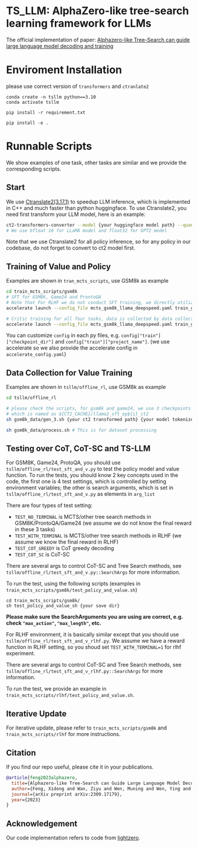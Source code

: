 # TS_LLM: AlphaZero-like tree-search learning framework for LLMs 
The official implementation of paper: [Alphazero-like Tree-Search can guide large language model decoding and training](https://arxiv.org/pdf/2309.17179.pdf)

# Enviroment Installation
please use correct version of `transformers` and `ctranlate2`
```
conda create -n tsllm python==3.10
conda activate tsllm

pip install -r requirement.txt

pip install -e .
```


# Runnable Scripts
We show examples of one task, other tasks are similar and we provide the corresponding scripts.

## Start
We use [Ctranslate2(3.17.1)](https://github.com/OpenNMT/CTranslate2) to speedup LLM inference, which is implemented in C++ and much faster than python huggingface. To use Ctranslate2, you need first transform your LLM model, here is an example:
```bash
ct2-transformers-converter --model {your huggingface model path} --quantization bfloat16 --output_dir {your ct2_cache target path}
# We use bfloat 16 for LLaMA model and float32 for GPT2 model
```

Note that we use Ctranslate2 for all policy inference, so for any policy in our codebase, do not forget to convert to ct2 model first.

## Training of Value and Policy
Examples are shown in `tran_mcts_scripts`, use GSM8k as example
```bash
cd train_mcts_scripts/gsm8k
# SFT for GSM8K, Game24 and ProntoQA
# Note that For RLHF we do not conduct SFT training, we directly utilize vicgalle/gpt2-open-instruct-v1.
accelerate launch --config_file mcts_gsm8k_llama_deepspeed.yaml train_gsm8k_sft.py 

# Critic training for all four tasks, data is collected by data collection section.
accelerate launch --config_file mcts_gsm8k_llama_deepspeed.yaml train_gsm8k_critic.py
```
You can customize `config` in each py files, e.g. `config["train"]["checkpoint_dir"]` and `config["train"]["project_name"]`. (we use accelerate so we also provide the accelerate config in `accelerate_config.yaml`)

## Data Collection for Value Training
Examples are shown in `tsllm/offline_rl`, use GSM8k as example 

```bash
cd tsllm/offline_rl

# please check the scripts, for gsm8k and game24, we use 3 checkpoints to rollout data
# which is named as ${CT2_CACHE}/llama2_sft_ep${i}_ct2
sh gsm8k_data/gen_3.sh {your ct2 transformed path} {your model tokenizer path} # This is for dataset generation

sh gsm8k_data/process.sh # This is for dataset processing
```

## Testing over CoT, CoT-SC and TS-LLM
For GSM8K, Game24, ProtoQA, you should use `tsllm/offline_rl/test_sft_and_v.py` to test the policy model and value function.
To run the tests, you should know 2 key concepts used in the code, the first one is 4 test settings, which is controlled by setting environment variables; the other is search arguments, which is set in `tsllm/offline_rl/test_sft_and_v.py` as elements in `arg_list`

There are four types of test setting:
- `TEST_NO_TERMINAL` is MCTS/other tree search methods in GSM8K/ProntoQA/Game24 (we assume we do not know the final reward in these 3 tasks)
- `TEST_WITH_TERMINAL` is MCTS/other tree search methods in RLHF (we assume we know the final reward in RLHF)
- `TEST_COT_GREEDY` is CoT greedy decoding
- `TEST_COT_SC` is CoT-SC

There are several args to control CoT-SC and Tree Search methods, see `tsllm/offline_rl/test_sft_and_v.py::SearchArgs` for more information.

To run the test, using the following scripts (examples in `train_mcts_scripts/gsm8k/test_policy_and_value.sh`)
```
cd train_mcts_scripts/gsm8k/
sh test_policy_and_value_sh {your save dir}
```

**Please make sure the SearchArguments you are using are correct, e.g. check `"max_action"`, `"max_length"`, etc.**


For RLHF environment, it is basically similar except that you should use `tsllm/offline_rl/test_sft_and_v_rlhf.py`. We assume we have a reward function in RLHF setting, so you shoud set `TEST_WITH_TERMINAL=1` for rlhf experiment. 

There are several args to control CoT-SC and Tree Search methods, see `tsllm/offline_rl/test_sft_and_v_rlhf.py::SearchArgs` for more information.

To run the test, we provide an example in `train_mcts_scripts/rlhf/test_policy_and_value.sh`.

## Iterative Update
For iterative update, please refer to `train_mcts_scripts/gsm8k` and `train_mcts_scripts/rlhf` for more instructions.

## Citation
If you find our repo useful, please cite it in your publications.

```bibtex
@article{feng2023alphazero,
  title={Alphazero-like Tree-Search can Guide Large Language Model Decoding and Training},
  author={Feng, Xidong and Wan, Ziyu and Wen, Muning and Wen, Ying and Zhang, Weinan and Wang, Jun},
  journal={arXiv preprint arXiv:2309.17179},
  year={2023}
}
```

## Acknowledgement
Our code implementation refers to code from [lightzero](https://github.com/opendilab/LightZero).

